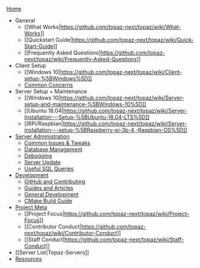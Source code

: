 [Home](https://github.com/topaz-next/topaz/wiki)
* General
  * [[What Works|https://github.com/topaz-next/topaz/wiki/What-Works]]
  * [[Quickstart Guide|https://github.com/topaz-next/topaz/wiki/Quick-Start-Guide]]
  * [[Frequently Asked Questions|https://github.com/topaz-next/topaz/wiki/Frequently-Asked-Questions]]
* Client Setup
  * [[Windows 10|https://github.com/topaz-next/topaz/wiki/Client-setup-%5BWindows%5D]]
  * [Common Concerns](https://github.com/topaz-next/topaz/wiki/Miscellaneous-(Client))
* Server Setup + Maintenance
  * [[Windows 10|https://github.com/topaz-next/topaz/wiki/Server-setup-and-maintenance-%5BWindows-10%5D]]
  * [[Ubuntu 18.04|https://github.com/topaz-next/topaz/wiki/Server-Installation---Setup-%5BUbuntu-18.04-LTS%5D]]
  * [[RPi/Raspbian|https://github.com/topaz-next/topaz/wiki/Server-installation---setup-%5BRaspberry-pi-3b-4,-Raspbian-OS%5D]]
* [Server Administration](https://github.com/topaz-next/topaz/wiki/Server-Administration)
  * [Common Issues & Tweaks](https://github.com/topaz-next/topaz/wiki/Miscellaneous-(Server))
  * [Database Management](https://github.com/topaz-next/topaz/wiki/Database-Management)
  * [Debugging](https://github.com/topaz-next/topaz/wiki/Debugging)
  * [Server Update](https://github.com/topaz-next/topaz/wiki/Server-Update)
  * [Useful SQL Queries](https://github.com/topaz-next/topaz/wiki/Useful-SQL-queries)
* [Development](https://github.com/topaz-next/topaz/wiki/Development)
  * [GitHub and Contributing](https://github.com/topaz-next/topaz/wiki/GitHub-and-Contributing)
  * [Guides and Articles](https://github.com/topaz-next/topaz/wiki/Guides-(Development))
  * [General Development](https://github.com/topaz-next/topaz/wiki/General-Development)
  * [CMake Build Guide](https://github.com/topaz-next/topaz/wiki/CMake-Build-Guide)
* [Project Meta](https://github.com/topaz-next/topaz/wiki/Project-Meta)
  * [[Project Focus|https://github.com/topaz-next/topaz/wiki/Project-Focus]]
  * [[Contributor Conduct|https://github.com/topaz-next/topaz/wiki/Contributor-Conduct]]
  * [[Staff Conduct|https://github.com/topaz-next/topaz/wiki/Staff-Conduct]]
* [[Server List|Topaz-Servers]]
* [Resources](https://github.com/topaz-next/topaz/wiki/Resources)
